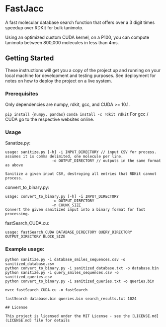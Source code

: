 # FastJacc
 A fast molecular database search function that offers over a 3 digit times speedup over RDKit for bulk tanimoto.

Using an optimized custom CUDA kernel, on a P100, you can compute tanimoto between 800,000 molecules in less than 4ms.

## Getting Started

These instructions will get you a copy of the project up and running on your local machine for development and testing purposes. See deployment for notes on how to deploy the project on a live system.

### Prerequisites

Only dependencies are numpy, rdkit, gcc, and CUDA >= 10.1.

`pip install {numpy, pandas}`
`conda install -c rdkit rdkit`
For gcc / CUDA go to the respective websites online.

### Usage

Sanatize.py: 
```
usage: sanitize.py [-h] -i INPUT_DIRECTORY // input CSV for process. assumes it is comma delimited, one molecule per line.
                     -o OUTPUT_DIRECTORY // outputs in the same format as above

Sanitize a given input CSV, destroying all entries that RDKit cannot process.
```

convert_to_binary.py:
```
usage: convert_to_binary.py [-h] -i INPUT_DIRECTORY
                     -o OUTPUT_DIRECTORY
                     -n CHUNK_SIZE
Convert the given sanitized input into a binary format for fast processing.
```

fastSearch_CUDA.cu:

```
usage: fastSearch_CUDA DATABASE_DIRECTORY QUERY_DIRECTORY OUTPUT_DIRECTORY BLOCK_SIZE

```

### Example usage:

```
python sanitize.py -i database_smiles_sequences.csv -o sanitized_database.csv
python convert_to_binary.py -i sanitized_database.txt -o database.bin 
python sanitize.py -i query_smiles_sequences.csv -o sanitized_queries.csv
python convert_to_binary.py -i sanitized_queries.txt -o queries.bin 

nvcc fastSearch_CUDA.cu -o fastSearch

fastSearch database.bin queries.bin search_results.txt 1024

## License

This project is licensed under the MIT License - see the [LICENSE.md](LICENSE.md) file for details
